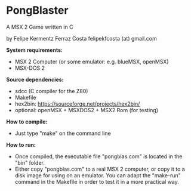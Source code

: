 # PongBlaster
A MSX 2 Game written in C

by Felipe Kermentz Ferraz Costa
felipekfcosta (at) gmail.com


**System requirements:**
  - MSX 2 Computer (or some emulator: e.g. blueMSX, openMSX)
  - MSX-DOS 2

**Source dependencies:**
  - sdcc (C compiler for the Z80)
  - Makefile
  - hex2bin: https://sourceforge.net/projects/hex2bin/
  - optional: openMSX + MSXDOS2 + MSX2 Rom (for testing)

**How to compile:**
  - Just type "make" on the command line

**How to run:**
  - Once compiled, the executable file "pongblas.com" is located in the "bin" folder.
  - Either copy "pongblas.com" to a real MSX 2 computer, or copy it to a disk image for using on an emulator. You can adapt the "make-run" command in the Makefile in order to test it in a more practical way.
    
